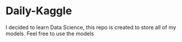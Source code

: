 # Daily-Kaggle
I decided to learn Data Science, this repo is created to store all of my models.
Feel free to use the models
